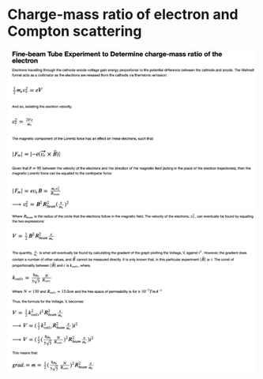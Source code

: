 # Charge-mass ratio of electron and Compton scattering

![Alt text](first_info1.png?raw=true "finding q/m")
![Alt text](second_info2.png?raw=true "finding q/m")
